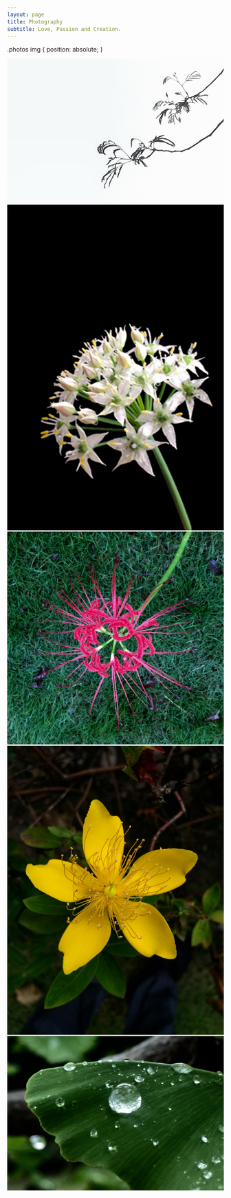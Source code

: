 ```yaml
---
layout: page
title: Photography
subtitle: Love, Passion and Creation.
---
```



.photos img {
    position: absolute;
}

<div class="photos"> 
    <img src="img/PhotoGallery/WechatIMG1.jpeg" /> 
    <img src="img/PhotoGallery/WechatIMG2.jpeg" /> 
    <img src="img/PhotoGallery/WechatIMG38.jpeg" /> 
    <img src="img/PhotoGallery/WechatIMG39.jpeg" /> 
    <img src="img/PhotoGallery/銀杏葉上的露珠.jpeg" /> 
</div>

